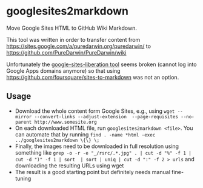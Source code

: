 # googlesites2markdown

Move Google Sites HTML to GitHub Wiki Markdown.

This tool was written in order to transfer content from https://sites.google.com/a/puredarwin.org/puredarwin/ to https://github.com/PureDarwin/PureDarwin/wiki

Unfortunately the [google-sites-liberation tool](https://code.google.com/p/google-sites-liberation/) seems broken (cannot log into Google Apps domains anymore) so that using https://github.com/foursquare/sites-to-markdown was not an option.

## Usage

* Download the whole content form Google Sites, e.g., using `wget --mirror --convert-links --adjust-extension 
    --page-requisites --no-parent http://www.somesite.org`
* On each downloaded HTML file, run `googlesites2markdown <file>`. You can automate that by running `find . -name *html -exec ../googlesites2markdown \{\} \;`
* Finally, the images need to be downloaded in full resolution using something like `grep -o -r -e "_/rsrc/.*.jpg" . | cut -d "%" -f 1 | cut -d ")" -f 1 | sort  | sort | uniq | cut -d ":" -f 2 > urls` and downloading the resulting URLs using wget
* The result is a good starting point but definitely needs manual fine-tuning
